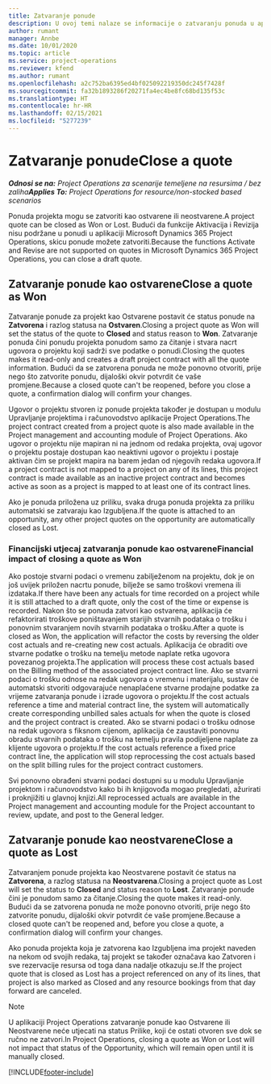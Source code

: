 ```yaml
---
title: Zatvaranje ponude
description: U ovoj temi nalaze se informacije o zatvaranju ponuda u aplikaciji Project Operations.
author: rumant
manager: Annbe
ms.date: 10/01/2020
ms.topic: article
ms.service: project-operations
ms.reviewer: kfend
ms.author: rumant
ms.openlocfilehash: a2c752ba6395ed4bf025092219350dc245f7428f
ms.sourcegitcommit: fa32b1893286f20271fa4ec4be8fc68bd135f53c
ms.translationtype: HT
ms.contentlocale: hr-HR
ms.lasthandoff: 02/15/2021
ms.locfileid: "5277239"
---
```

# <a name="close-a-quote"></a><span data-ttu-id="8feaa-103">Zatvaranje ponude</span><span class="sxs-lookup"><span data-stu-id="8feaa-103">Close a quote</span></span>

<span data-ttu-id="8feaa-104">_**Odnosi se na:** Project Operations za scenarije temeljene na resursima / bez zaliha_</span><span class="sxs-lookup"><span data-stu-id="8feaa-104">_**Applies To:** Project Operations for resource/non-stocked based scenarios_</span></span>

<span data-ttu-id="8feaa-105">Ponuda projekta mogu se zatvoriti kao ostvarene ili neostvarene.</span><span class="sxs-lookup"><span data-stu-id="8feaa-105">A project quote can be closed as Won or Lost.</span></span> <span data-ttu-id="8feaa-106">Budući da funkcije Aktivacija i Revizija nisu podržane u ponudi u aplikaciji Microsoft Dynamics 365 Project Operations, skicu ponude možete zatvoriti.</span><span class="sxs-lookup"><span data-stu-id="8feaa-106">Because the functions Activate and Revise are not supported on quotes in Microsoft Dynamics 365 Project Operations, you can close a draft quote.</span></span>

## <a name="close-a-quote-as-won"></a><span data-ttu-id="8feaa-107">Zatvaranje ponude kao ostvarene</span><span class="sxs-lookup"><span data-stu-id="8feaa-107">Close a quote as Won</span></span>

<span data-ttu-id="8feaa-108">Zatvaranje ponude za projekt kao Ostvarene postavit će status ponude na **Zatvorena** i razlog statusa na **Ostvaren**.</span><span class="sxs-lookup"><span data-stu-id="8feaa-108">Closing a project quote as Won will set the status of the quote to **Closed** and status reason to **Won**.</span></span> <span data-ttu-id="8feaa-109">Zatvaranje ponuda čini ponudu projekta ponudom samo za čitanje i stvara nacrt ugovora o projektu koji sadrži sve podatke o ponudi.</span><span class="sxs-lookup"><span data-stu-id="8feaa-109">Closing the quotes makes it read-only and creates a draft project contract with all the quote information.</span></span> <span data-ttu-id="8feaa-110">Budući da se zatvorena ponuda ne može ponovno otvoriti, prije nego što zatvorite ponudu, dijaloški okvir potvrdit će vaše promjene.</span><span class="sxs-lookup"><span data-stu-id="8feaa-110">Because a closed quote can't be reopened, before you close a quote, a confirmation dialog will confirm your changes.</span></span>

<span data-ttu-id="8feaa-111">Ugovor o projektu stvoren iz ponude projekta također je dostupan u modulu Upravljanje projektima i računovodstvo aplikacije Project Operations.</span><span class="sxs-lookup"><span data-stu-id="8feaa-111">The project contract created from a project quote is also made available in the Project management and accounting module of Project Operations.</span></span> <span data-ttu-id="8feaa-112">Ako ugovor o projektu nije mapiran ni na jednom od redaka projekta, ovaj ugovor o projektu postaje dostupan kao neaktivni ugovor o projektu i postaje aktivan čim se projekt mapira na barem jedan od njegovih redaka ugovora.</span><span class="sxs-lookup"><span data-stu-id="8feaa-112">If a project contract is not mapped to a project on any of its lines, this project contract is made available as an inactive project contract and becomes active as soon as a project is mapped to at least one of its contract lines.</span></span>

<span data-ttu-id="8feaa-113">Ako je ponuda priložena uz priliku, svaka druga ponuda projekta za priliku automatski se zatvaraju kao Izgubljena.</span><span class="sxs-lookup"><span data-stu-id="8feaa-113">If the quote is attached to an opportunity, any other project quotes on the opportunity are automatically closed as Lost.</span></span>

### <a name="financial-impact-of-closing-a-quote-as-won"></a><span data-ttu-id="8feaa-114">Financijski utjecaj zatvaranja ponude kao ostvarene</span><span class="sxs-lookup"><span data-stu-id="8feaa-114">Financial impact of closing a quote as Won</span></span>

<span data-ttu-id="8feaa-115">Ako postoje stvarni podaci o vremenu zabilježenom na projektu, dok je on još uvijek priložen nacrtu ponude, bilježe se samo troškovi vremena ili izdataka.</span><span class="sxs-lookup"><span data-stu-id="8feaa-115">If there have been any actuals for time recorded on a project while it is still attached to a draft quote, only the cost of the time or expense is recorded.</span></span> <span data-ttu-id="8feaa-116">Nakon što se ponuda zatvori kao ostvarena, aplikacija će refaktorirati troškove poništavanjem starijih stvarnih podataka o trošku i ponovnim stvaranjem novih stvarnih podataka o trošku.</span><span class="sxs-lookup"><span data-stu-id="8feaa-116">After a quote is closed as Won, the application will refactor the costs by reversing the older cost actuals and re-creating new cost actuals.</span></span> <span data-ttu-id="8feaa-117">Aplikacija će obraditi ove stvarne podatke o trošku na temelju metode naplate retka ugovora povezanog projekta.</span><span class="sxs-lookup"><span data-stu-id="8feaa-117">The application will process these cost actuals based on the Billing method of the associated project contract line.</span></span> <span data-ttu-id="8feaa-118">Ako se stvarni podaci o trošku odnose na redak ugovora o vremenu i materijalu, sustav će automatski stvoriti odgovarajuće nenaplaćene stvarne prodajne podatke za vrijeme zatvaranja ponude i izrade ugovora o projektu.</span><span class="sxs-lookup"><span data-stu-id="8feaa-118">If the cost actuals reference a time and material contract line, the system will automatically create corresponding unbilled sales actuals for when the quote is closed and the project contract is created.</span></span> <span data-ttu-id="8feaa-119">Ako se stvarni podaci o trošku odnose na redak ugovora s fiksnom cijenom, aplikacija će zaustaviti ponovnu obradu stvarnih podataka o trošku na temelju pravila podijeljene naplate za klijente ugovora o projektu.</span><span class="sxs-lookup"><span data-stu-id="8feaa-119">If the cost actuals reference a fixed price contract line, the application will stop reprocessing the cost actuals based on the split billing rules for the project contract customers.</span></span>

<span data-ttu-id="8feaa-120">Svi ponovno obrađeni stvarni podaci dostupni su u modulu Upravljanje projektom i računovodstvo kako bi ih knjigovođa mogao pregledati, ažurirati i proknjižiti u glavnoj knjizi.</span><span class="sxs-lookup"><span data-stu-id="8feaa-120">All reprocessed actuals are available in the Project management and accounting module for the Project accountant to review, update, and post to the General ledger.</span></span> 

## <a name="close-a-quote-as-lost"></a><span data-ttu-id="8feaa-121">Zatvaranje ponude kao neostvarene</span><span class="sxs-lookup"><span data-stu-id="8feaa-121">Close a quote as Lost</span></span>

<span data-ttu-id="8feaa-122">Zatvaranjem ponude projekta kao Neostvarene postavit će status na **Zatvorena**, a razlog statusa na **Neostvarena**.</span><span class="sxs-lookup"><span data-stu-id="8feaa-122">Closing a project quote as Lost will set the status to **Closed** and status reason to **Lost**.</span></span> <span data-ttu-id="8feaa-123">Zatvaranje ponude čini je ponudom samo za čitanje.</span><span class="sxs-lookup"><span data-stu-id="8feaa-123">Closing the quote makes it read-only.</span></span> <span data-ttu-id="8feaa-124">Budući da se zatvorena ponuda ne može ponovno otvoriti, prije nego što zatvorite ponudu, dijaloški okvir potvrdit će vaše promjene.</span><span class="sxs-lookup"><span data-stu-id="8feaa-124">Because a closed quote can't be reopened and, before you close a quote, a confirmation dialog will confirm your changes.</span></span>

<span data-ttu-id="8feaa-125">Ako ponuda projekta koja je zatvorena kao Izgubljena ima projekt naveden na nekom od svojih redaka, taj projekt se također označava kao Zatvoren i sve rezervacije resursa od toga dana nadalje otkazuju se.</span><span class="sxs-lookup"><span data-stu-id="8feaa-125">If the project quote that is closed as Lost has a project referenced on any of its lines, that project is also marked as Closed and any resource bookings from that day forward are canceled.</span></span>

> [!NOTE]
> <span data-ttu-id="8feaa-126">U aplikaciji Project Operations zatvaranje ponude kao Ostvarene ili Neostvarene neće utjecati na status Prilike, koji će ostati otvoren sve dok se ručno ne zatvori.</span><span class="sxs-lookup"><span data-stu-id="8feaa-126">In Project Operations, closing a quote as Won or Lost will not impact that status of the Opportunity, which will remain open until it is manually closed.</span></span>


[!INCLUDE[footer-include](../includes/footer-banner.md)]